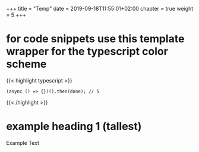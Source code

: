 +++
title = "Temp"
date =  2019-09-18T11:55:01+02:00
chapter = true
weight = 5
+++

# for code snippets use this template wrapper for the typescript color scheme
{{< highlight typescript >}}

    (async () => {})().then(done); // 5

{{< /highlight >}}

# example heading 1 (tallest)
Example Text